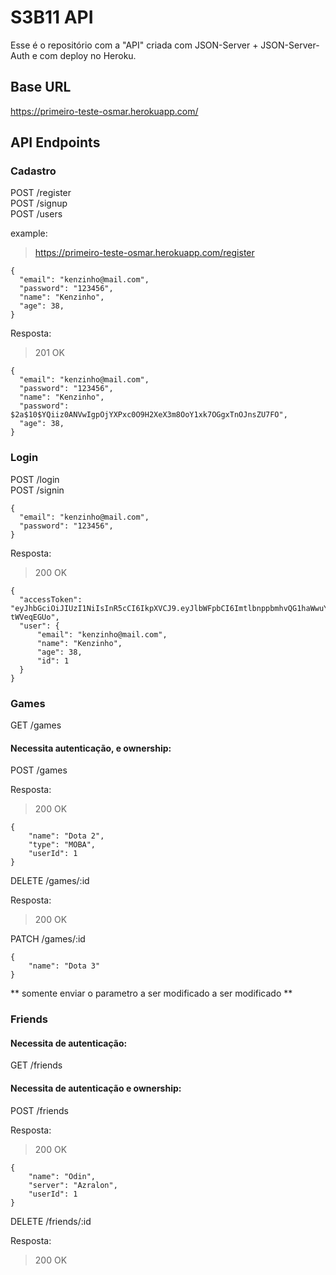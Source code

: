# S3B11 API

Esse é o repositório com a "API" criada com JSON-Server + JSON-Server-Auth e com deploy no Heroku.

## Base URL

https://primeiro-teste-osmar.herokuapp.com/

## API Endpoints

### Cadastro

POST /register <br/>
POST /signup <br/>
POST /users

example:

> https://primeiro-teste-osmar.herokuapp.com/register

```
{
  "email": "kenzinho@mail.com",
  "password": "123456",
  "name": "Kenzinho",
  "age": 38,
}
```

Resposta:

> 201 OK

```
{
  "email": "kenzinho@mail.com",
  "password": "123456",
  "name": "Kenzinho",
  "password": $2a$10$YQiiz0ANVwIgpOjYXPxc0O9H2XeX3m8OoY1xk7OGgxTnOJnsZU7FO",
  "age": 38,
}
```

### Login

POST /login <br/>
POST /signin

```
{
  "email": "kenzinho@mail.com",
  "password": "123456",
}
```

Resposta:
> 200 OK

```
{
  "accessToken": "eyJhbGciOiJIUzI1NiIsInR5cCI6IkpXVCJ9.eyJlbWFpbCI6ImtlbnppbmhvQG1haWwuY29tIiwiaWF0IjoxNjUxNzg1ODEzLCJleHAiOjE2NTE3ODk0MTMsInN1YiI6IjEifQ.-0tPRjeuvGAVClysTpJFFkZ1zPc27lceK-tWVeqEGUo",
  "user": {
	  "email": "kenzinho@mail.com",
	  "name": "Kenzinho",
	  "age": 38,
	  "id": 1
  }
}
```
### Games

GET /games

#### Necessita autenticação, e ownership:

POST /games

Resposta:
> 200 OK

```
{
	"name": "Dota 2",
	"type": "MOBA",
	"userId": 1
}
```

DELETE /games/:id

Resposta:
> 200 OK

PATCH /games/:id

```
{
	"name": "Dota 3"
}
```
** somente enviar o parametro a ser modificado a ser modificado **

### Friends

#### Necessita de autenticação:

GET /friends

#### Necessita de autenticação e ownership:

POST /friends

Resposta:
> 200 OK

```
{
	"name": "Odin",
	"server": "Azralon",
	"userId": 1
}
```

DELETE /friends/:id

Resposta:
> 200 OK